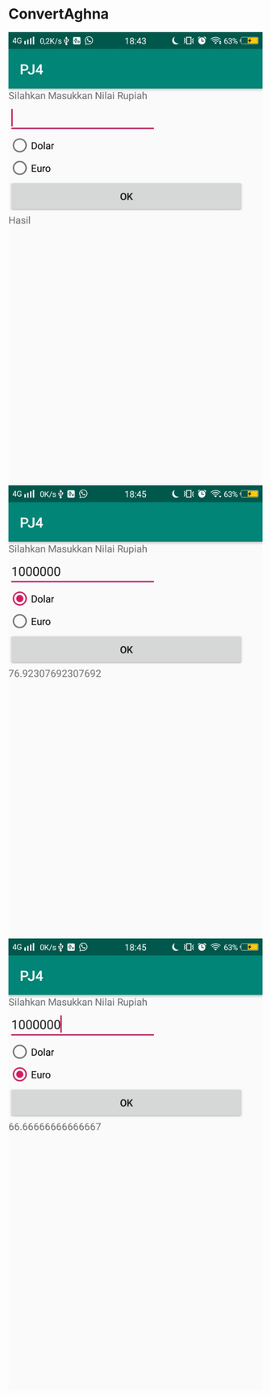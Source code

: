 # ConvertAghna
![alt text](https://github.com/aghnaz/ConvertAghna/blob/master/Convert1.jpeg)
![alt text](https://github.com/aghnaz/ConvertAghna/blob/master/Convert2.jpeg)
![alt text](https://github.com/aghnaz/ConvertAghna/blob/master/Convert3.jpeg)
